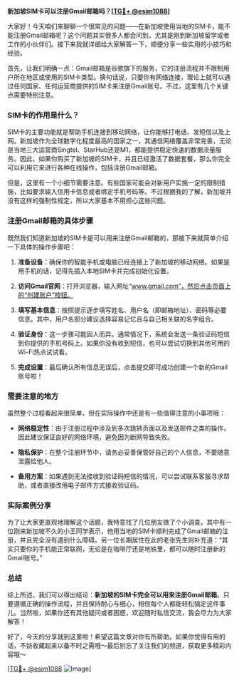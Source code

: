 **新加坡SIM卡可以注册Gmail邮箱吗？[[TG💪+ @esim1088](https://t.me/s/esim1088)]**

大家好！今天咱们来聊聊一个很常见的问题——在新加坡使用当地的SIM卡，能不能注册Gmail邮箱呢？这个问题其实很多人都会问到，尤其是刚到新加坡留学或者工作的小伙伴们。接下来我就详细给大家解答一下，顺便分享一些实用的小技巧和经验。

首先，让我们明确一点：Gmail邮箱是谷歌旗下的服务，它的注册流程并不限制用户所在地区或使用的SIM卡类型。换句话说，只要你有网络连接，理论上就可以通过任何国家、任何运营商提供的SIM卡来注册Gmail账号。不过，这里有几个关键点需要特别注意。

### SIM卡的作用是什么？

SIM卡的主要功能就是帮助手机连接到移动网络，让你能够打电话、发短信以及上网。新加坡作为全球数字化程度最高的国家之一，其通信网络覆盖非常完善，无论是当地三大运营商Singtel、StarHub还是M1，都能提供稳定快速的数据流量服务。因此，如果你购买了新加坡的SIM卡，并且已经激活了数据套餐，那么你完全可以利用它来进行各种在线操作，包括注册Gmail邮箱。

但是，这里有一个小细节需要注意。有些国家可能会对新用户实施一定的限制措施，比如要求输入信用卡信息或者绑定手机号码等。不过根据我的了解，新加坡并没有这样的强制性规定，所以大家基本不用担心这些问题。

### 注册Gmail邮箱的具体步骤

既然我们知道新加坡的SIM卡是可以用来注册Gmail邮箱的，那接下来就简单介绍一下具体的操作步骤吧：

1. **准备设备**：确保你的智能手机或电脑已经连接上了新加坡的移动网络。如果是用手机的话，记得先插入本地SIM卡并完成初始化设置。
   
2. **访问Gmail官网**：打开浏览器，输入网址“www.gmail.com”，然后点击页面上的“创建账户”按钮。
   
3. **填写基本信息**：按照提示逐步填写姓名、用户名（即邮箱地址）、密码等必要信息。其中，用户名部分建议选择容易记忆且与自己相关联的名字组合。
   
4. **验证身份**：这一步骤可能因人而异。通常情况下，系统会发送一条验证码短信到你提供的手机号码上。如果你没有收到短信，也可以尝试切换到其他可用的Wi-Fi热点试试看。
   
5. **完成设置**：最后确认所有信息无误后，点击提交即可成功创建一个新的Gmail账号啦！

### 需要注意的地方

虽然整个过程看起来很简单，但在实际操作中还是有一些值得注意的小事项哦：

- **网络稳定性**：由于注册过程中涉及到多次跳转页面以及发送邮件之类的操作，因此建议保证良好的网络环境，避免因为断网导致失败。
  
- **隐私保护**：在整个注册环节中，请务必妥善保管好自己的个人信息，不要随意泄露给他人。
  
- **备用方案**：如果遇到无法接收到验证码短信的情况，可以尝试联系客服寻求帮助，或者直接改用电子邮件方式接收验证码。

### 实际案例分享

为了让大家更直观地理解这个话题，我特意找了几位朋友做了个小调查。其中有一位刚来新加坡不久的小王同学表示，他用当地的SIM卡顺利完成了Gmail邮箱的注册，并且完全没有遇到什么障碍。另一位长期居住在此的老张先生则补充道：“其实只要你的手机能正常联网，无论是在咖啡厅还是地铁里，都可以随时注册新的Gmail账号。”

### 总结

综上所述，我们可以得出结论：**新加坡的SIM卡完全可以用来注册Gmail邮箱**。只要遵循正确的操作流程，并且保持耐心与细心，相信每个人都能轻松搞定这件事儿。当然啦，如果你还有其他疑问或者困惑，欢迎随时私信交流，我会尽力为大家解答！

好了，今天的分享就到这里啦！希望这篇文章对你有所帮助。如果你觉得有用的话，不妨收藏起来以备不时之需哦～最后别忘了关注我们的频道，获取更多精彩内容哦～

[[TG💪+ @esim1088](https://t.me/s/esim1088) ![Image](https://i.postimg.cc/4NQfJmqS/Snipaste-2025-05-13-00-14-12.png)]